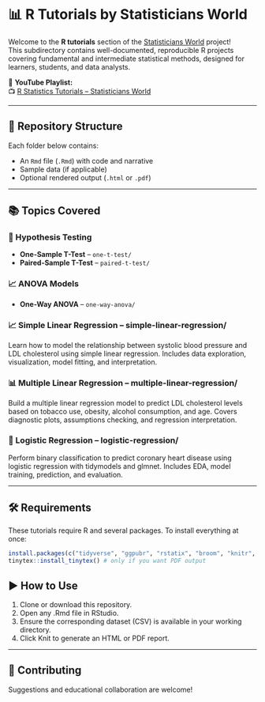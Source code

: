 # 📊 R Tutorials by Statisticians World

Welcome to the **R tutorials** section of the [Statisticians World](https://www.youtube.com/@statisticiansworld8912) project!  
This subdirectory contains well-documented, reproducible R projects covering fundamental and intermediate statistical methods, designed for learners, students, and data analysts.

🎥 **YouTube Playlist:**  
📺 [R Statistics Tutorials – Statisticians World](https://www.youtube.com/playlist?list=PLfcufuzG7JtcgQmXzG1jndXG0A46S4wUx)

---

## 📂 Repository Structure

Each folder below contains:
- An `Rmd` file (`.Rmd`) with code and narrative
- Sample data (if applicable)
- Optional rendered output (`.html` or `.pdf`)

---

## 📚 Topics Covered

### 🧪 Hypothesis Testing
- **One-Sample T-Test** – `one-t-test/`
- **Paired-Sample T-Test** – `paired-t-test/`

### 📈 ANOVA Models
- **One-Way ANOVA** – `one-way-anova/`

### 📈 Simple Linear Regression – simple-linear-regression/
Learn how to model the relationship between systolic blood pressure and LDL cholesterol using simple linear regression.
Includes data exploration, visualization, model fitting, and interpretation.

### 📊 Multiple Linear Regression – multiple-linear-regression/
Build a multiple linear regression model to predict LDL cholesterol levels based on tobacco use, obesity, alcohol consumption, and age.
Covers diagnostic plots, assumptions checking, and regression interpretation.

### 🧠 Logistic Regression – logistic-regression/
Perform binary classification to predict coronary heart disease using logistic regression with tidymodels and glmnet.
Includes EDA, model training, prediction, and evaluation.

---

## 🛠️ Requirements

These tutorials require R and several packages. To install everything at once:

```r
install.packages(c("tidyverse", "ggpubr", "rstatix", "broom", "knitr", "rmarkdown", "tinytex"))
tinytex::install_tinytex() # only if you want PDF output
```

## ▶️ How to Use
1. Clone or download this repository.
2. Open any .Rmd file in RStudio.
3. Ensure the corresponding dataset (CSV) is available in your working directory.
4. Click Knit to generate an HTML or PDF report.

---

## 🤝 Contributing
Suggestions and educational collaboration are welcome!


